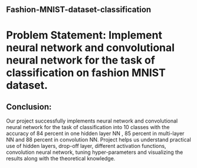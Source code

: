 ## Fashion-MNIST-dataset-classification
# Problem Statement: Implement neural network and convolutional neural network for the task of classification on fashion MNIST dataset.

## Conclusion:
Our project successfully implements neural network and convolutional neural network for the task of classification into 10 classes with the accuracy of 84 percent in one hidden layer NN , 85 percent in multi-layer NN and 88 percent in convolution NN.
Project helps us understand practical use of hidden layers, drop-off layer, different activation functions, convolution neural network, tuning hyper-parameters and visualizing the results along with the theoretical knowledge.
